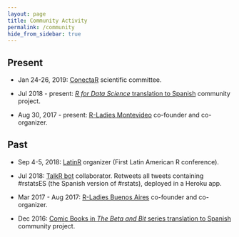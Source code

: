 ```yaml
---
layout: page
title: Community Activity
permalink: /community
hide_from_sidebar: true
---
```


## Present

  * Jan 24-26, 2019: [ConectaR](http://www.conectar2019.ucr.ac.cr/) scientific committee.
  
  * Jul 2018 - present: [_R for Data Science_ translation to Spanish](https://github.com/cienciadedatos/descripcion-y-orientaciones) community project.

  * Aug 30, 2017 - present: [R-Ladies Montevideo](https://www.meetup.com/rladies-montevideo) co-founder and co-organizer.
  
## Past

  * Sep 4-5, 2018: [LatinR](http://latin-r.com) organizer (First Latin American R conference).
  
  * Jul 2018: [TalkR bot](https://github.com/chucheria/talkR) collaborator. Retweets all tweets containing #rstatsES (the Spanish version of #rstats), deployed in a Heroku app.

  * Mar 2017 - Aug 2017: [R-Ladies Buenos Aires](https://www.meetup.com/rladies-buenos-aires) co-founder and co-organizer.
  
  * Dec 2016: [Comic Books in _The Beta and Bit_ series translation to Spanish](https://github.com/BetaAndBit/ComicBooks/blob/master/es_la/HeavyDog_es_la.pdf) community project.
  
